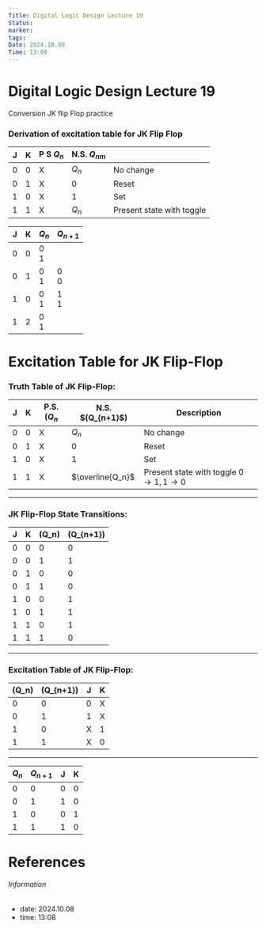```yaml
---
Title: Digital Logic Design Lecture 19
Status: 
marker: 
tags: 
Date: 2024.10.08
Time: 13:08
---
```

# Digital Logic Design Lecture 19
Conversion JK flip Flop practice
### Derivation of excitation table for JK Flip Flop
| J   | K   | P S $Q_n$ | N.S. $Q_{nm}$ |                           |
| --- | --- | --------- | ------------- | ------------------------- |
| 0   | 0   | X         | $Q_n$         | No change                 |
| 0   | 1   | X         | 0             | Reset                     |
| 1   | 0   | X         | 1             | Set                       |
| 1   | 1   | X         | $Q_n$         | Present state with toggle |

| J   | K   | $Q_n$  | $Q_{n+1}$ |
| --- | --- | ------ | --------- |
| 0   | 0   | 0<br>1 |           |
| 0   | 1   | 0<br>1 | 0<br>0    |
| 1   | 0   | 0<br>1 | 1<br>1    |
| 1   | 2   | 0<br>1 |           |
# Excitation Table for JK Flip-Flop

### Truth Table of JK Flip-Flop:

| J   | K   | P.S. $(Q_n$ | N.S. \$(Q_{n+1}$\) | Description                                                  |
| --- | --- | ----------- | ------------------ | ------------------------------------------------------------ |
| 0   | 0   | X           | $Q_n$              | No change                                                    |
| 0   | 1   | X           | 0                  | Reset                                                        |
| 1   | 0   | X           | 1                  | Set                                                          |
| 1   | 1   | X           | $\overline{Q_n}$   | Present state with toggle $0 \rightarrow 1, 1 \rightarrow 0$ |

---

### JK Flip-Flop State Transitions:

| J  | K  | \(Q_n\) | \(Q_{n+1}\) |
|----|----|---------|-------------|
| 0  | 0  | 0       | 0           |
| 0  | 0  | 1       | 1           |
| 0  | 1  | 0       | 0           |
| 0  | 1  | 1       | 0           |
| 1  | 0  | 0       | 1           |
| 1  | 0  | 1       | 1           |
| 1  | 1  | 0       | 1           |
| 1  | 1  | 1       | 0           |

---

### Excitation Table of JK Flip-Flop:

| \(Q_n\) | \(Q_{n+1}\) | J | K  |
|---------|-------------|---|----|
| 0       | 0           | 0 | X  |
| 0       | 1           | 1 | X  |
| 1       | 0           | X | 1  |
| 1       | 1           | X | 0  |

---

| $Q_n$ | $Q_{n+1}$ | J   | K   |
| ----- | --------- | --- | --- |
| 0     | 0         | 0   | 0   |
| 0     | 1         | 1   | 0   |
| 1     | 0         | 0   | 1   |
| 1     | 1         | 1   | 0   |


# References


###### Information
- date: 2024.10.08
- time: 13:08